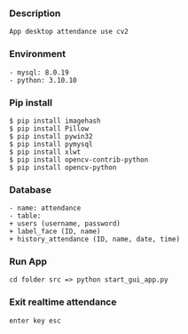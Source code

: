 ### Description
```
App desktop attendance use cv2
```

### Environment
```
- mysql: 8.0.19
- python: 3.10.10
```

### Pip install
```
$ pip install imagehash
$ pip install Pillow
$ pip install pywin32
$ pip install pymysql
$ pip install xlwt
$ pip install opencv-contrib-python
$ pip install opencv-python
```

### Database
```
- name: attendance
- table:
+ users (username, password)
+ label_face (ID, name)
+ history_attendance (ID, name, date, time)
```

### Run App
```
cd folder src => python start_gui_app.py
```

### Exit realtime attendance
```
enter key esc
```